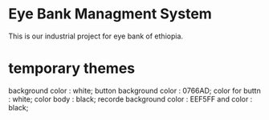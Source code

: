 # Eye Bank Managment System

This is our industrial project for eye bank of ethiopia.

# temporary themes 
background color :  white;
button background color : 0766AD;
color   for buttn : white;
color body : black;
recorde background color : EEF5FF and color : black;